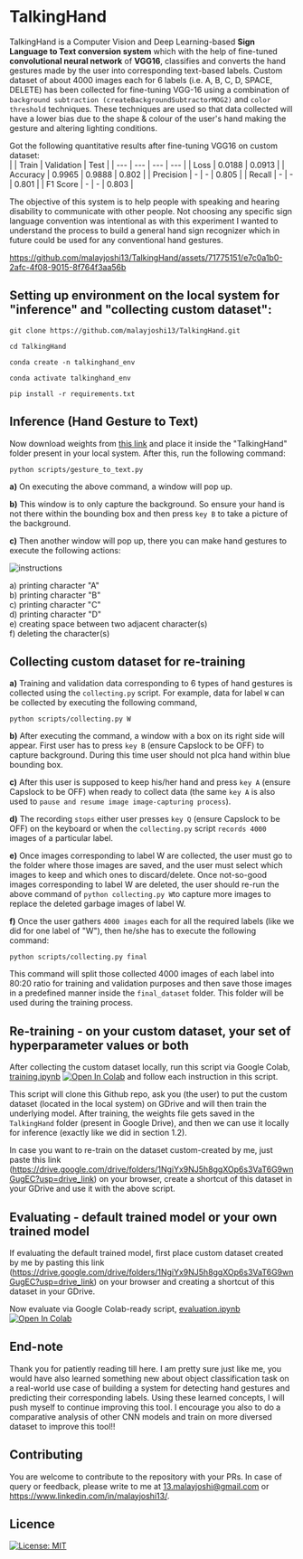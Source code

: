 # TalkingHand
TalkingHand is a Computer Vision and Deep Learning-based **Sign Language to Text conversion system** which with the help of fine-tuned **convolutional neural network** of **VGG16**, classifies and converts the hand gestures made by the user into corresponding text-based labels. Custom dataset of about 4000 images each for 6 labels (i.e. A, B, C, D, SPACE, DELETE) has been collected for fine-tuning VGG-16 using a combination of ```background subtraction (createBackgroundSubtractorMOG2)``` and ```color threshold``` techniques. These techniques are used so that data collected will have a lower bias due to the shape & colour of the user's hand making the gesture and altering lighting conditions.

Got the following quantitative results after fine-tuning VGG16 on custom dataset: <br>
| | Train | Validation | Test |
| --- | --- | --- | --- |
| Loss | 0.0188 | 0.0913 |
| Accuracy | 0.9965 | 0.9888 | 0.802 |
| Precision | - | - | 0.805 |
| Recall | - | - | 0.801 |
| F1 Score | - | - | 0.803 |

The objective of this system is to help people with speaking and hearing disability to communicate with other people. Not choosing any specific sign language convention was intentional as with this experiment I wanted to understand the process to build a general hand sign recognizer which in future could be used for any conventional hand gestures.

https://github.com/malayjoshi13/TalkingHand/assets/71775151/e7c0a1b0-2afc-4f08-9015-8f764f3aa56b

## Setting up environment on the local system for **"inference"** and **"collecting custom dataset"**:

```
git clone https://github.com/malayjoshi13/TalkingHand.git

cd TalkingHand

conda create -n talkinghand_env

conda activate talkinghand_env

pip install -r requirements.txt
```

## Inference (Hand Gesture to Text)

Now download weights from [this link](https://drive.google.com/file/d/19tynPMUW8Ee9geskABT6QXKPkfXm9OiI/view?usp=sharing) and place it inside the "TalkingHand" folder present in your local system. After this, run the following command:

```
python scripts/gesture_to_text.py
```

**a)** On executing the above command, a window will pop up. 
 
**b)** This window is to only capture the background. So ensure your hand is not there within the bounding box and then press ```key B``` to take a picture of the background. 

**c)** Then another window will pop up, there you can make hand gestures to execute the following actions:

![instructions](https://github.com/malayjoshi13/TalkingHand/assets/71775151/3e1d6d1e-e552-488f-96ca-2672968e122b)

a) printing character "A" <br>
b) printing character "B" <br>
c) printing character "C" <br>
d) printing character "D" <br>
e) creating space between two adjacent character(s) <br>
f) deleting the character(s) <br>

## Collecting custom dataset for re-training
**a)** Training and validation data corresponding to 6 types of hand gestures is collected using the ```collecting.py``` script. For example, data for label ```W``` can be collected by executing the following command,

```
python scripts/collecting.py W
``` 

**b)** After executing the command, a window with a box on its right side will appear. First user has to press ```key B``` (ensure Capslock to be OFF) to capture background. During this time user should not plca hand within blue bounding box. 

**c)** After this user is supposed to keep his/her hand and press ```key A``` (ensure Capslock to be OFF) when ready to collect data (the same ```key A``` is also used to ```pause and resume image image-capturing process```). 

**d)** The recording ```stops``` either user presses ```key Q``` (ensure Capslock to be OFF) on the keyboard or when the ```collecting.py``` script ```records 4000``` images of a particular label.

**e)** Once images corresponding to label W are collected, the user must go to the folder where those images are saved, and the user must select which images to keep and which ones to discard/delete. Once not-so-good images corresponding to label W are deleted, the user should re-run the above command of ```python collecting.py W```to capture more images to replace the deleted garbage images of label W. 

**f)** Once the user gathers ```4000 images``` each for all the required labels (like we did for one label of "W"), then he/she has to execute the following command:

```
python scripts/collecting.py final
```

This command will split those collected 4000 images of each label into 80:20 ratio for training and validation purposes and then save those images in a  predefined manner inside the ```final_dataset``` folder. This folder will be used during the training process.

## Re-training - on your custom dataset, your set of hyperparameter values or both

After collecting the custom dataset locally, run this script via Google Colab, [training.ipynb](https://github.com/malayjoshi13/TalkingHand/blob/main/scripts/training.ipynb) [![Open In Colab](https://colab.research.google.com/assets/colab-badge.svg)](https://colab.research.google.com/github/malayjoshi13/TalkingHand/blob/main/scripts/training.ipynb) and follow each instruction in this script. 

This script will clone this Github repo, ask you (the user) to put the custom dataset (located in the local system) on GDrive and will then train the underlying model. After training, the weights file gets saved in the ```TalkingHand``` folder (present in Google Drive), and then we can use it locally for inference (exactly like we did in section 1.2).

In case you want to re-train on the dataset custom-created by me, just paste this link (https://drive.google.com/drive/folders/1NgiYx9NJ5h8ggXOp6s3VaT6G9wnGugEC?usp=drive_link) on your browser, create a shortcut of this dataset in your GDrive and use it with the above script.

## Evaluating - default trained model or your own trained model
If evaluating the default trained model, first place custom dataset created by me by pasting this link (https://drive.google.com/drive/folders/1NgiYx9NJ5h8ggXOp6s3VaT6G9wnGugEC?usp=drive_link) on your browser and creating a shortcut of this dataset in your GDrive.

Now evaluate via Google Colab-ready script, [evaluation.ipynb](https://github.com/malayjoshi13/TalkingHand/blob/main/scripts/evaluate.ipynb) [![Open In Colab](https://colab.research.google.com/assets/colab-badge.svg)](https://colab.research.google.com/github/malayjoshi13/TalkingHand/blob/main/scripts/evaluate.ipynb)

## End-note
Thank you for patiently reading till here. I am pretty sure just like me, you would have also learned something new about object classification task on a real-world use case of building a system for detecting hand gestures and predicting their corresponding labels. Using these learned concepts, I will push myself to continue improving this tool. I encourage you also to do a comparative analysis of other CNN models and train on more diversed dataset to improve this tool!!

## Contributing
You are welcome to contribute to the repository with your PRs. In case of query or feedback, please write to me at 13.malayjoshi@gmail.com or https://www.linkedin.com/in/malayjoshi13/.

## Licence

[![License: MIT](https://img.shields.io/badge/License-MIT-yellow.svg)](https://github.com/malayjoshi13/TalkingHand/blob/main/LICENSE)
